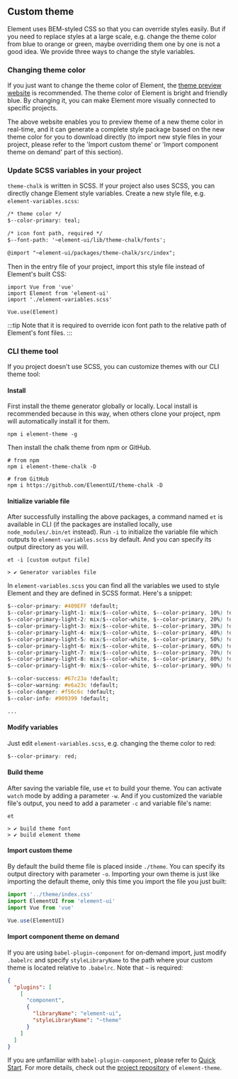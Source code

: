 ## Custom theme
Element uses BEM-styled CSS so that you can override styles easily. But if you need to replace styles at a large scale, e.g. change the theme color from blue to orange or green, maybe overriding them one by one is not a good idea. We provide three ways to change the style variables.

### Changing theme color
If you just want to change the theme color of Element, the [theme preview website](https://elementui.github.io/theme-chalk-preview/#/en-US) is recommended. The theme color of Element is bright and friendly blue. By changing it, you can make Element more visually connected to specific projects.

The above website enables you to preview theme of a new theme color in real-time, and it can generate a complete style package based on the new theme color for you to download directly (to import new style files in your project, please refer to the 'Import custom theme' or 'Import component theme on demand' part of this section).

### Update SCSS variables in your project
`theme-chalk` is written in SCSS. If your project also uses SCSS, you can directly change Element style variables. Create a new style file, e.g. `element-variables.scss`:

```html
/* theme color */
$--color-primary: teal;

/* icon font path, required */
$--font-path: '~element-ui/lib/theme-chalk/fonts';

@import "~element-ui/packages/theme-chalk/src/index";
```

Then in the entry file of your project, import this style file instead of Element's built CSS:
```JS
import Vue from 'vue'
import Element from 'element-ui'
import './element-variables.scss'

Vue.use(Element)
```

:::tip
Note that it is required to override icon font path to the relative path of Element's font files.
:::

### CLI theme tool
If you project doesn't use SCSS, you can customize themes with our CLI theme tool:

#### <strong>Install</strong>
First install the theme generator globally or locally. Local install is recommended because in this way, when others clone your project, npm will automatically install it for them.
```shell
npm i element-theme -g
```

Then install the chalk theme from npm or GitHub.
```shell
# from npm
npm i element-theme-chalk -D

# from GitHub
npm i https://github.com/ElementUI/theme-chalk -D
```

#### <strong>Initialize variable file</strong>
After successfully installing the above packages, a command named `et` is available in CLI (if the packages are installed locally, use `node_modules/.bin/et` instead). Run `-i` to initialize the variable file which outputs to `element-variables.scss` by default. And you can specify its output directory as you will.

```shell
et -i [custom output file]

> ✔ Generator variables file
```

In `element-variables.scss` you can find all the variables we used to style Element and they are defined in SCSS format. Here's a snippet:
```css
$--color-primary: #409EFF !default;
$--color-primary-light-1: mix($--color-white, $--color-primary, 10%) !default; /* 53a8ff */
$--color-primary-light-2: mix($--color-white, $--color-primary, 20%) !default; /* 66b1ff */
$--color-primary-light-3: mix($--color-white, $--color-primary, 30%) !default; /* 79bbff */
$--color-primary-light-4: mix($--color-white, $--color-primary, 40%) !default; /* 8cc5ff */
$--color-primary-light-5: mix($--color-white, $--color-primary, 50%) !default; /* a0cfff */
$--color-primary-light-6: mix($--color-white, $--color-primary, 60%) !default; /* b3d8ff */
$--color-primary-light-7: mix($--color-white, $--color-primary, 70%) !default; /* c6e2ff */
$--color-primary-light-8: mix($--color-white, $--color-primary, 80%) !default; /* d9ecff */
$--color-primary-light-9: mix($--color-white, $--color-primary, 90%) !default; /* ecf5ff */

$--color-success: #67c23a !default;
$--color-warning: #e6a23c !default;
$--color-danger: #f56c6c !default;
$--color-info: #909399 !default;

...
```

#### <strong>Modify variables</strong>
Just edit `element-variables.scss`, e.g. changing the theme color to red:
```CSS
$--color-primary: red;
```

#### <strong>Build theme</strong>
After saving the variable file, use `et` to build your theme. You can activate `watch` mode by adding a parameter `-w`. And if you customized the variable file's output, you need to add a parameter `-c` and variable file's name:
```shell
et

> ✔ build theme font
> ✔ build element theme
```

#### <strong>Import custom theme</strong>
By default the build theme file is placed inside `./theme`. You can specify its output directory with parameter `-o`. Importing your own theme is just like importing the default theme, only this time you import the file you just built:

```javascript
import '../theme/index.css'
import ElementUI from 'element-ui'
import Vue from 'vue'

Vue.use(ElementUI)
```

#### <strong>Import component theme on demand</strong>
If you are using `babel-plugin-component` for on-demand import, just modify `.babelrc` and specify `styleLibraryName` to the path where your custom theme is located relative to `.babelrc`. Note that `~` is required:
```json
{
  "plugins": [
    [
      "component",
      {
        "libraryName": "element-ui",
        "styleLibraryName": "~theme"
      }
    ]
  ]
}
```

If you are unfamiliar with `babel-plugin-component`, please refer to <a href="./#/en-US/component/quickstart">Quick Start</a>. For more details, check out the [project repository](https://github.com/ElementUI/element-theme) of `element-theme`.